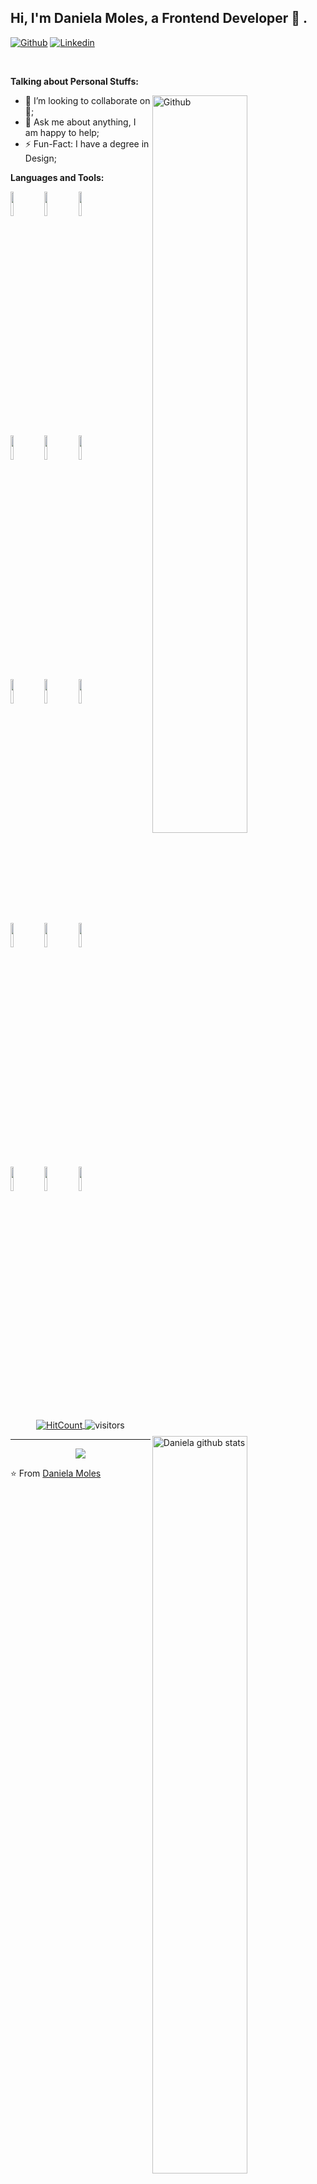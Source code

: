 <!--
**Dani-ms/Dani-ms** is a ✨ _special_ ✨ repository because its `README.md` (this file) appears on your GitHub profile.

Here are some ideas to get you started:

- 👯 I’m looking to collaborate on ...
- 🤔 I’m looking for help with ...
- 💬 Ask me about ...
- 📫 How to reach me: ...
- 😄 Pronouns: ...
- ⚡ Fun fact: ...
-->
<!-- Your title -->
## Hi, I'm Daniela Moles, a Frontend Developer 🚀 .



[![Github](https://img.shields.io/badge/-Github-000?style=flat&logo=Github&logoColor=white)](https://github.com/Dani-ms)
[![Linkedin](https://img.shields.io/badge/-LinkedIn-blue?style=flat&logo=Linkedin&logoColor=white)](https://www.linkedin.com/in/daniela-mol%C3%A9s-santos-9068a580/)



&nbsp;

<!-- Talking about you -->
**Talking about Personal Stuffs:**

<!-- Any image aligned to the right. Beware the width -->
<img width="55%" align="right" alt="Github" src="https://raw.githubusercontent.com/onimur/.github/master/.resources/git-header.svg" />


- 👯 I’m looking to collaborate on  🤝;
- 💬 Ask me about anything, I am happy to help;
- ⚡️ Fun-Fact: I have a degree in Design;


**Languages and Tools:** 

<!-- Your github readme stats
You can use this api: https://github.com/anuraghazra/github-readme-stats
-->
<p>
  <a href="https://github.com/Dani-ms/artspaper">
    <img width="55%" align="right" alt="Daniela github stats" src="https://github-readme-stats.vercel.app/api?username=Dani-ms&show_icons=true&hide_border=true" />
  </a>
  
  <!-- Your languages and tools. Be careful with the alignment. 
  You can use this sites to get logos: https://www.vectorlogo.zone or https://simpleicons.org/
  -->
  <code><img width="10%" src="https://www.vectorlogo.zone/logos/reactjs/reactjs-ar21.svg"></code>
  <code><img width="10%" src="https://www.vectorlogo.zone/logos/w3_html5/w3_html5-ar21.svg"></code>
  <code><img width="10%" src="https://www.vectorlogo.zone/logos/netlifyapp_watercss/netlifyapp_watercss-ar21.svg"></code>
  <br />
  <code><img width="10%" src="https://www.vectorlogo.zone/logos/getpostman/getpostman-ar21.svg"></code>
  <code><img width="10%" src="https://www.vectorlogo.zone/logos/graphql/graphql-ar21.svg"></code>
  <code><img width="10%" src="https://www.vectorlogo.zone/logos/json/json-ar21.svg"></code>
  <br />
  <code><img width="10%" src="https://www.vectorlogo.zone/logos/mysql/mysql-ar21.svg"></code>
  <code><img width="10%" src="https://www.vectorlogo.zone/logos/typescriptlang/typescriptlang-ar21.svg"></code>
  <code><img width="10%" src="https://www.vectorlogo.zone/logos/getbootstrap/getbootstrap-ar21.svg"></code>
  <br />
  <code><img width="10%" src="https://www.vectorlogo.zone/logos/git-scm/git-scm-ar21.svg"></code>
  <code><img width="10%" src="https://www.vectorlogo.zone/logos/visualstudio_code/visualstudio_code-ar21.svg"></code>
  <code><img width="10%" src="https://www.vectorlogo.zone/logos/php/php-ar21.svg"></code>
  <br />
   <code><img width="10%" src="https://www.vectorlogo.zone/logos/python/python-horizontal.svg"></code>
   <code><img width="10%" src="https://www.vectorlogo.zone/logos/phpmyadmin/phpmyadmin-ar21.svg"></code>
   <code><img width="10%" src="https://www.vectorlogo.zone/logos/sass-lang/sass-lang-ar21.svg"></code>
</p>

<!-- Your hits or visitors
site: http://hits.dwyl.com or https://visitor-badge.glitch.me
Both apis are in trouble due to the number of requests, if you know any other to register visitors, great
-->
<p align="center">
  <a href="http://hits.dwyl.com/Dani-ms/Dani-ms" target="_blank">
    <img align="center" alt="HitCount" src="http://hits.dwyl.com/Dani-ms/Dani-ms.svg" />
  </a>
    <img align="center" alt="visitors" src="https://visitor-badge.glitch.me/badge?page_id=Dani-ms.Dani-ms" />
</p>



---

<!-- Its main projects -->
<p align="center">
  <a href="https://github.com/Dani-ms/artspaper">
    <img align="center" src="https://github-readme-stats.vercel.app/api/pin/?username=Dani-ms&repo=artspaper" />
  </a>
  
</p>

<!-- This readme was created by Murillo Comino - https://github.com/Dani-ms -->
⭐️ From [Daniela Moles](https://github.com/Dani-ms/artspaper)
